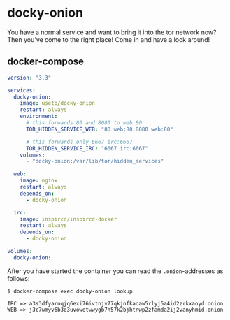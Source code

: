 # docky-onion

You have a normal service and want to bring it into the tor network now? Then you've come to the right place! Come in and have a look around!

## docker-compose


```yaml
version: "3.3"

services:
  docky-onion:
    image: useto/docky-onion
    restart: always
    environment:
      # this forwards 80 and 8080 to web:80
      TOR_HIDDEN_SERVICE_WEB: "80 web:80;8080 web:80"

      # this forwards only 6667 irc:6667
      TOR_HIDDEN_SERVICE_IRC: "6667 irc:6667"
    volumes:
      - "docky-onion:/var/lib/tor/hidden_services"

  web:
    image: nginx
    restart: always
    depends_on:
      - docky-onion

  irc:
    image: inspircd/inspircd-docker
    restart: always
    depends_on:
      - docky-onion

volumes:
  docky-onion:
```

After you have started the container you can read the `.onion`-addresses as follows:

`$ docker-compose exec docky-onion lookup`  
```
IRC => a3s3dfyaruqjq6exi76ivtnjv77qkjnfkaoaw5rlyj5a4id2zrkxaoyd.onion
WEB => j3c7wmyv6b3q3uvowetwwygb7h57k2bjhtnwp2zfamda2ij2vanyhmid.onion
```

